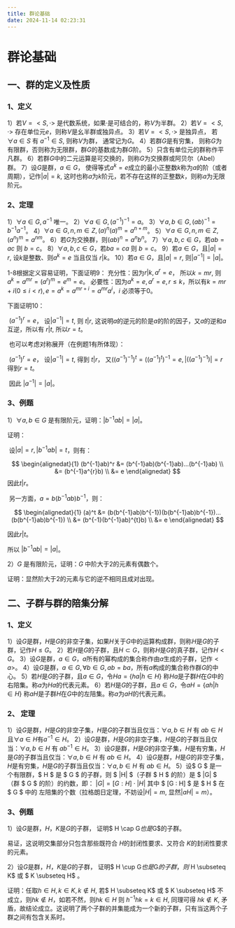 ```yaml
---
title: 群论基础
date: 2024-11-14 02:23:31
---
```

# 群论基础



## 一、群的定义及性质
### 1、定义
1）若$V=<S, ·>$ 是代数系统，如果$·$是可结合的，称$V$为半群。
2）若$V=<S, ·>$ 存在单位元$e$，则称$V$是幺半群或独异点。
3）若$V=<S, ·>$ 是独异点， 若$\forall a \in S$ 有 $a^{-1} \in S$, 则称$V$为群， 通常记为$G$。
4）若群$G$是有穷集， 则称$G$为有限群，否则称为无限群，群$G$的基数成为群$G$阶。
5）只含有单位元的群称作平凡群。
6）若群$G$中的二元运算是可交换的，则称$G$为交换群或阿贝尔（Abel）群。
7）设$G$是群，$a \in G$， 使得等式$a^{k} = e$成立的最小正整数$k$称为$a$的阶（或者周期），记作$|a|=k$, 这时也称$a$为$k$阶元，若不存在这样的正整数$k$，则称$a$为无限阶元。

### 2、定理
1）$\forall a \in G, a^{-1}$ 唯一。
2）$\forall a \in G, (a^{-1})^{-1} = a$。
3）$\forall a,b \in G, (ab)^{-1} = b^{-1}a^{-1}$。
4）$\forall a \in G,  n,m \in Z, (a)^{n}(a)^{m} =a^{n+m}$。
5）$\forall a \in G, n,m \in Z,(a^{n})^{m} =a^{nm}$。
6）若$G$为交换群，则$(ab)^{n} = a^{n}b^{n}$。
7）$\forall a,b,c \in G$，若$ab = ac$ 则 $b=c$。
8）$\forall a,b,c \in G$，若$ba = ca$ 则 $b=c$。
9）若$a \in G$，且$|a|=r$, 设$k$是整数、则$a^{k} = e$ 当且仅当 $r|k$。
10）若$a \in G$，且$|a|=r$, 则$|a^{-1}| = |a|$。

1-8根据定义容易证明，下面证明9：
	充分性：因为$r|k, a^{r}=e$， 所以$k = mr$, 则 $a^{k} = a^{mr} = (a^{r})^{m} = e^{m} = e$。
	必要性：因为$a^{k}=e, a^{r}=e,r \le k$，所以有$k=mr+i(0 \le i \lt r), e = a^{k} = a^{mr+i} = a^{mr}a^{i}$，$i$ 必须等于0。

下面证明10：

​	$(a^{-1})^{r} = e$， 设$|a^{-1}| = t$, 则 $t|r$,  这说明$a$的逆元的阶是$a$的阶的因子，又$a$的逆和$a$互逆，所以有 $r|t$, 所以$r=t$。

​	也可以考虑对称展开（在例题1有所体现）：

​	$(a^{-1})^{r} = e$， 设$|a^{-1}| = t$, 得到 $t|r$， 又$((a^{-1})^{-1})^{t}=((a^{-1})^{t})^{-1}=e, |((a^{-1})^{-1})| = r$ 得到$r=t$。

​	因此 $|a^{-1}| = |a|$。



### 3、例题
1）$\forall a,b \in G$ 是有限阶元，证明：$|b^{-1}ab|=|a|$。

证明： 

​	设$|a|=r, |b^{-1}ab|=t$，则有：


$$
\begin{alignedat}{1}
(b^{-1}ab)^r &= (b^{-1}ab)(b^{-1}ab)...(b^{-1}ab) \\
&= (b^{-1}a^{r}b) \\
&= e
\end{alignedat}
$$
因此$t|r$。

​	另一方面，$a=b(b^{-1}ab)b^{-1}$，则：

$$
\begin{alignedat}{1}
(a)^t &= (b(b^{-1}ab)b^{-1})(b(b^{-1}ab)b^{-1})...(b(b^{-1}ab)b^{-1}) \\
&= (b^{-1}(b^{-1}ab)^{t}b) \\
&= e
\end{alignedat}
$$

因此$r|t$。

所以 $|b^{-1}ab|=|a|$。

2）$G$ 是有限阶元，证明：$G$ 中阶大于2的元素有偶数个。

证明：显然阶大于2的元素与它的逆不相同且成对出现。



## 二、子群与群的陪集分解

### 1、定义

1）设$G$是群，$H$是$G$的非空子集，如果$H$关于$G$中的运算构成群，则称$H$是$G$的子群，记作$H \le G$。
2）若$H$是$G$的子群，且$H \subset G$，则称$H$是$G$的真子群，记作$H \lt G$。
3）设$G$是群，$a \in G$，$a$所有的幂构成的集合称作由$a$生成的子群，记作$\lt a \gt$。
4）设$G$是群，$a \in G, \forall b \in G, ab=ba$，所有$a$构成的集合称作群$G$的中心。
5）若$H$是$G$的子群，且$a \in G$，令$Ha=\{ha|h \in H\}$ 称$Ha$是子群$H$在$G$中的右陪集。称$a$为$Ha$的代表元素。
6）若$H$是$G$的子群，且$a \in G$，令$aH=\{ah|h \in H\}$ 称$aH$是子群$H$在$G$中的左陪集。称$a$为$aH$的代表元素。

### 2、 定理

1）设$G$是群，$H$是$G$的非空子集，$H$是$G$的子群当且仅当：$\forall a,b \in H$ 有 $ab\in H$且$\forall a \in H$有$a^{-1} \in H$。
2）设$G$是群，$H$是$G$的非空子集，$H$是$G$的子群当且仅当：$\forall a,b \in H$ 有 $ab^{-1}\in H$。
3）设$G$是群，$H$是$G$的非空子集，$H$是有穷集，$H$是$G$的子群当且仅当：$\forall a,b \in H$ 有 $ab\in H$。
4）设$G$是群，$H$是$G$的非空子集，$H$是有穷集，$H$是$G$的子群当且仅当：$\forall a,b \in H$ 有 $ab\in H$。
5）设$ G $ 是一个有限群，$ H $ 是 $ G $ 的子群，则 $ |H| $（子群 $ H $ 的阶）是 $ |G| $（群 $ G $ 的阶）的约数，即：  $|G| = [G : H] \cdot |H|$  其中 $ [G : H] $ 是 $ H $ 在 $ G $ 中的 左陪集的个数（拉格朗日定理，不妨设$|H|=m$, 显然$|aH|=m$）。 


### 3、例题
1）设$G$是群，$H$，$K$是$G$的子群， 证明$ H \cap G$也是$G$的子群。

易证，这说明交集部分只包含那些既符合 $H$的封闭性要求、又符合 $K$的封闭性要求的元素。

2）设$G$是群，$H$，$K$是$G$的子群， 证明$ H \cup G$也是$G$的子群，则$ H \subseteq K$ 或 $ K \subseteq H$ 。

证明：任取$h \in H, k \in K, k \notin H$, 若$ H \subseteq K$ 或 $ K \subseteq H$ 不成立，则$hk \notin H$，如若不然，则$hk \in H$ 则 $h^{-1}hk = k \in H$,  同理可得 $hk \notin K$,  矛盾，故结论成立。这说明了两个子群的并集能成为一个新的子群，只有当这两个子群之间有包含关系时。










​	










​	
